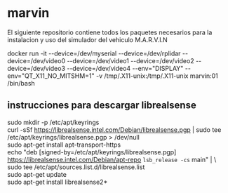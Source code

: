 # marvin
El siguiente repositorio contiene todos los paquetes necesarios para la instalacion y uso del simulador del vehiculo M.A.R.V.I.N

docker run -it --device=/dev/myserial --device=/dev/rplidar --device=/dev/video0 --device=/dev/video1  --device=/dev/video2 --device=/dev/video3 --device=/dev/video4 --env="DISPLAY" --env="QT_X11_NO_MITSHM=1" -v /tmp/.X11-unix:/tmp/.X11-unix marvin:01 /bin/bash  <br />

## instrucciones para descargar librealsense  <br />
sudo mkdir -p /etc/apt/keyrings <br />
curl -sSf https://librealsense.intel.com/Debian/librealsense.pgp | sudo tee /etc/apt/keyrings/librealsense.pgp > /dev/null <br />
sudo apt-get install apt-transport-https <br />
echo "deb [signed-by=/etc/apt/keyrings/librealsense.pgp] https://librealsense.intel.com/Debian/apt-repo `lsb_release -cs` main" | \  <br />
sudo tee /etc/apt/sources.list.d/librealsense.list  <br />
sudo apt-get update  <br />
sudo apt-get install librealsense2*  <br />
